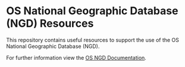 # OS National Geographic Database (NGD) Resources

This repository contains useful resources to support the use of the OS National Geographic Database (NGD).

For further information view the [OS NGD Documentation](https://osngd.gitbook.io/osngd/).

